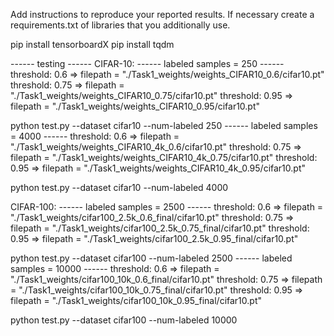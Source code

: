 Add instructions to reproduce your reported results.
If necessary create a requirements.txt of libraries that you additionally use. 

pip install tensorboardX
pip install tqdm

------ testing ------
CIFAR-10:
------ labeled samples = 250 ------
threshold: 0.6 => filepath = "./Task1_weights/weights_CIFAR10_0.6/cifar10.pt"
threshold: 0.75 => filepath = "./Task1_weights/weights_CIFAR10_0.75/cifar10.pt"
threshold: 0.95 => filepath = "./Task1_weights/weights_CIFAR10_0.95/cifar10.pt"

python test.py --dataset cifar10 --num-labeled 250
------ labeled samples = 4000 ------
threshold: 0.6 => filepath = "./Task1_weights/weights_CIFAR10_4k_0.6/cifar10.pt"
threshold: 0.75 => filepath = "./Task1_weights/weights_CIFAR10_4k_0.75/cifar10.pt"
threshold: 0.95 => filepath = "./Task1_weights/weights_CIFAR10_4k_0.95/cifar10.pt"

python test.py --dataset cifar10 --num-labeled 4000

CIFAR-100:
------ labeled samples = 2500 ------
threshold: 0.6 => filepath = "./Task1_weights/cifar100_2.5k_0.6_final/cifar10.pt"
threshold: 0.75 => filepath = "./Task1_weights/cifar100_2.5k_0.75_final/cifar10.pt"
threshold: 0.95 => filepath = "./Task1_weights/cifar100_2.5k_0.95_final/cifar10.pt"

python test.py --dataset cifar100 --num-labeled 2500
------ labeled samples = 10000 ------
threshold: 0.6 => filepath = "./Task1_weights/cifar100_10k_0.6_final/cifar10.pt"
threshold: 0.75 => filepath = "./Task1_weights/cifar100_10k_0.75_final/cifar10.pt"
threshold: 0.95 => filepath = "./Task1_weights/cifar100_10k_0.95_final/cifar10.pt"

python test.py --dataset cifar100 --num-labeled 10000